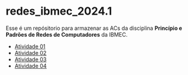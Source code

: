 # redes_ibmec_2024.1

Esse é um repósitorio para armazenar as ACs da disciplina **Princípio e Padrões de Redes de Computadores** da IBMEC. 

- [Atividade 01](/4.4.3.2_Packet_Tracer_-_Michel_Pereira.zip)
- [Atividade 02](/4.3.3.3_Packet_Tracer_-_Michel_Pereira.zip)
- [Atividade 03](/6.5.3.2_Packet_Tracer_-_Michel_Pereira.zip)
- [Atividade 04]()